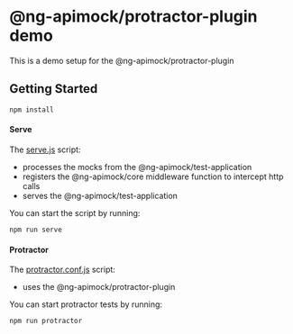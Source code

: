 # @ng-apimock/protractor-plugin demo
This is a demo setup for the @ng-apimock/protractor-plugin

## Getting Started
```shell
npm install
```

#### Serve
The [serve.js](https://raw.githubusercontent.com/ng-apimock/demo/master/protractor-plugin/serve.js) script:
 - processes the mocks from the @ng-apimock/test-application
 - registers the @ng-apimock/core middleware function to intercept http calls
 - serves the @ng-apimock/test-application
 
You can start the script by running: 
```shell
npm run serve
```

#### Protractor 
The [protractor.conf.js](https://raw.githubusercontent.com/ng-apimock/demo/master/protractor-plugin/protractor.conf.js) script:
 - uses the @ng-apimock/protractor-plugin
 
You can start protractor tests by running: 
```shell
npm run protractor
```
